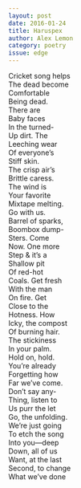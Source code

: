 ```yaml
---
layout: post 
date: 2016-01-24
title: Haruspex
author: Alex Lemon
category: poetry
issue: edge
---
```

Cricket song helps  
The dead become  
Comfortable  
Being dead.  
There are  
Baby faces  
In the turned-  
Up dirt. The  
Leeching wear  
Of everyone’s  
Stiff skin.  
The crisp air’s  
Brittle caress.  
The wind is  
Your favorite  
Mixtape melting.  
Go with us.  
Barrel of sparks,  
Boombox dump-  
Sters. Come  
Now. One more  
Step & it’s a  
Shallow pit  
Of red-hot  
Coals. Get fresh  
With the man  
On fire. Get  
Close to the  
Hotness. How  
Icky, the compost  
Of burning hair.  
The stickiness  
In your palm.  
Hold on, hold.  
You’re already  
Forgetting how  
Far we’ve come.  
Don’t say any-  
Thing, listen to  
Us purr the let  
Go, the unfolding.  
We’re just going  
To etch the song  
Into you—deep  
Down, all of us  
Want, at the last  
Second, to change  
What we’ve done